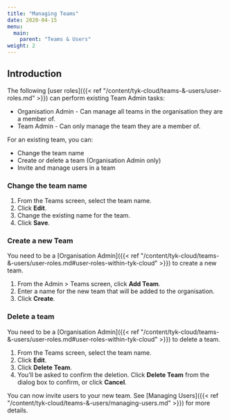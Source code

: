 ```yaml
---
title: "Managing Teams"
date: 2020-04-15
menu:
  main:
    parent: "Teams & Users"
weight: 2
---
```


## Introduction

The following [user roles]({{< ref "/content/tyk-cloud/teams-&-users/user-roles.md" >}}) can perform existing Team Admin tasks:

* Organisation Admin - Can manage all teams in the organisation they are a member of.
* Team Admin - Can only manage the team they are a member of.

For an existing team, you can:

* Change the team name
* Create or delete a team (Organisation Admin only)
* Invite and manage users in a team
  
### Change the team name

1. From the Teams screen, select the team name.
2. Click **Edit**.
3. Change the existing name for the team.
4. Click **Save**.

### Create a new Team

You need to be a [Organisation Admin]({{< ref "/content/tyk-cloud/teams-&-users/user-roles.md#user-roles-within-tyk-cloud" >}}) to create a new team.

1. From the Admin > Teams screen, click **Add Team**.
2. Enter a name for the new team that will be added to the organisation.
3. Click **Create**.

### Delete a team 

You need to be a [Organisation Admin]({{< ref "/content/tyk-cloud/teams-&-users/user-roles.md#user-roles-within-tyk-cloud" >}}) to delete a team.

1. From the Teams screen, select the team name.
2. Click **Edit**.
3. Click **Delete Team**.
4. You'll be asked to confirm the deletion. Click **Delete Team** from the dialog box to confirm, or click **Cancel**.

You can now invite users to your new team. See [Managing Users]({{< ref "/content/tyk-cloud/teams-&-users/managing-users.md" >}}) for more details.
